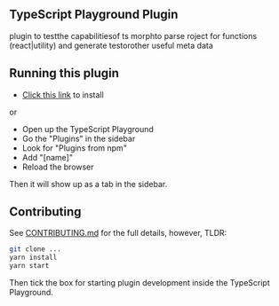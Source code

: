 ## TypeScript Playground Plugin

plugin to testthe capabilitiesof ts morphto parse roject for functions (react|utility) and generate testorother useful meta data 

## Running this plugin

- [Click this link](https://www.staging-typescript.org/play?install-plugin=[name]) to install

or

- Open up the TypeScript Playground
- Go the "Plugins" in the sidebar
- Look for "Plugins from npm"
- Add "[name]"
- Reload the browser

Then it will show up as a tab in the sidebar.

## Contributing

See [CONTRIBUTING.md](./CONTRIBUTING.md) for the full details, however, TLDR:

```sh
git clone ...
yarn install
yarn start
```

Then tick the box for starting plugin development inside the TypeScript Playground.
